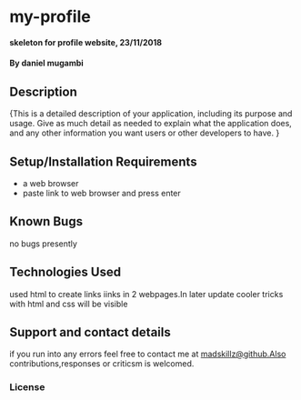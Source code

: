 # my-profile
#### skeleton for profile website, 23/11/2018
#### By **daniel mugambi**
## Description
{This is a detailed description of your application, including its purpose and usage.  Give as much detail as needed to explain what the application does, and any other information you want users or other developers to have. }
## Setup/Installation Requirements
* a web browser
* paste link to web browser and press enter

## Known Bugs
no bugs presently
## Technologies Used
used html to create links iinks in 2 webpages.In later update cooler 
tricks with html and css will be visible
## Support and contact details
if you run into any errors feel free to contact me at madskillz@github.Also contributions,responses or criticsm is welcomed.
### License

